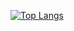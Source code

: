 [![Top Langs](https://github-readme-stats.vercel.app/api/top-langs/?username=RottenFishbone&layout=compact&theme=nord&&exclude_repo=st-flexipatch)](https://github.com/anuraghazra/github-readme-stats)
